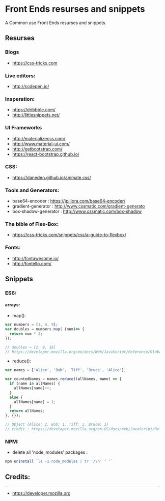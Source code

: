 # Front Ends resurses and snippets  
A Common use Front Ends resurses and snippets.    

## Resurses

### Blogs
- https://css-tricks.com

### Live editors:
- http://codepen.io/

### Insperation:
- https://dribbble.com/
- http://littlesnippets.net/

### UI Frameworks
- http://materializecss.com/
- http://www.material-ui.com/
- http://getbootstrap.com/
- https://react-bootstrap.github.io/

### CSS:
- https://daneden.github.io/animate.css/

### Tools and Generators:
- base64-encoder : https://jpillora.com/base64-encoder/
- gradient-generator : http://www.cssmatic.com/gradient-generato
- box-shadow-generator : http://www.cssmatic.com/box-shadow

### The bible of Flex-Box:
- https://css-tricks.com/snippets/css/a-guide-to-flexbox/

### Fonts:
- http://fontawesome.io/
- http://fontello.com/


## Snippets

### ES6:

#### arrays:
- map():
```javascript
var numbers = [1, 4, 9];
var doubles = numbers.map( (num)=> {
  return num * 2;
});

// doubles = [2, 8, 18]
// https://developer.mozilla.org/en/docs/Web/JavaScript/Reference/Global_Objects/Array/map
```
- reduce():
```javascript
var names = ['Alice', 'Bob', 'Tiff', 'Bruce', 'Alice'];

var countedNames = names.reduce((allNames, name) => { 
  if (name in allNames) {
    allNames[name]++;
  }
  else {
    allNames[name] = 1;
  }
  return allNames;
}, {});

// Object {Alice: 2, Bob: 1, Tiff: 1, Bruce: 1}
// credit : https://developer.mozilla.org/en-US/docs/Web/JavaScript/Reference/Global_Objects/Array/Reduce
```
### NPM: 

- delete all 'node_modules' packages :
```javascript
npm uninstall `ls -1 node_modules | tr '/\n' ' '`
```




## Credits:
---
- https://developer.mozilla.org
